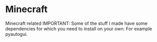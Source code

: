 # Minecraft
Minecraft related
IMPORTANT: Some of the stuff I made have some dependencies for which you need to install on your own. For example pyautogui. 
